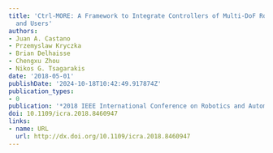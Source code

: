 ```yaml
---
title: 'Ctrl-MORE: A Framework to Integrate Controllers of Multi-DoF Robot for Developers
  and Users'
authors:
- Juan A. Castano
- Przemyslaw Kryczka
- Brian Delhaisse
- Chengxu Zhou
- Nikos G. Tsagarakis
date: '2018-05-01'
publishDate: '2024-10-18T10:42:49.917874Z'
publication_types:
- 0
publication: '*2018 IEEE International Conference on Robotics and Automation (ICRA)*'
doi: 10.1109/icra.2018.8460947
links:
- name: URL
  url: http://dx.doi.org/10.1109/icra.2018.8460947
---
```

